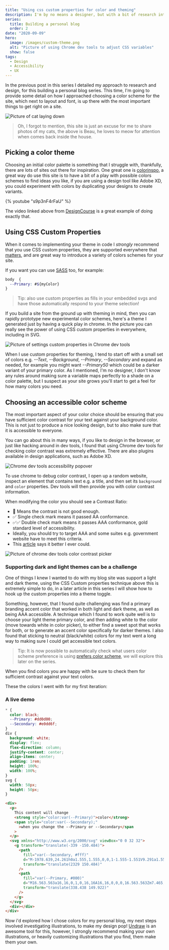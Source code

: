 ```yaml
---
title: "Using css custom properties for color and theming"
description: I'm by no means a designer, but with a bit of research into color contrast and accessibility, making I was able to build out a design that I was happy with.
series:
  title: Building a personal blog
  order: 2
date: "2020-09-09"
hero:
  image: /images/custom-theme.png
  alt: "Picture of using Chrome dev tools to adjust CSS variables"
  show: false
tags:
  - Design
  - Accessibility
  - UX
---
```


In the previous post in this series I detailed my approach to research and design, for this building a personal blog series. This time, I'm going to provide some detail on how I approached choosing a color scheme for the site, which next to layout and font, is up there with the most important things to get right on a site.

![Picture of cat laying down](/images/beau_paint_me.jpg "Draw me like one of your french girls.")

> Oh, I forgot to mention, this site is just an excuse for me to share photos of my cats, the above is Beau, he loves to meow for attention when comes back inside the house.

## Picking a color theme

Choosing an initial color palette is something that I struggle with, thankfully, there are lots of sites out there for inspiration. One great one is [colorinspo](https://colorsinspo.com/), a great way do use this site is to have a bit of a play with possible colors schemes to find ideas you like, if you are using a design tool like Adobe XD, you could experiment with colors by duplicating your designs to create variants.

{% youtube "s9p3nF4rFaU" %}

The video linked above from [DesignCourse](https://www.youtube.com/channel/UCVyRiMvfUNMA1UPlDPzG5Ow) is a great example of doing exactly that.

## Using CSS Custom Properties

When it comes to implementing your theme in code I _strongly_ recommend that you use CSS custom properties, they are supported everywhere that [matters](https://caniuse.com/?search=css%20variables), and are great way to introduce a variety of colors schemes for your site.

If you want you can use [SASS](https://sass-lang.com/) too, for example:

```scss
body  {
  --Primary: #${myColor}
}
```

> Tip: also use custom properties as fills in your embedded svgs and have those automatically respond to your theme selection!

If you build a site from the ground up with theming in mind, then you can rapidly prototype new experimental color schemes, here's a theme I generated just by having a quick play in chrome. In the picture you can really see the power of using CSS custom properties in everywhere, including in SVG.

![Picture of settings custom properties in Chrome dev tools](/images/custom-theme.png "Experimenting with new color schemes is so easy if you use css custom properties.")

When I use custom properties for theming, I tend to start off with a small set of colors e.g. _--Text_, _--Background_, _--Primary_, _--Secondary_ and expand as needed, for example you might want _--Primary50_ which could be a darker variant of your primary color.
As I mentioned, I'm no designer, I don't know any rules around making sure a variable maps perfectly to a shade on a color palette, but I suspect as your site grows you'll start to get a feel for how many colors you need.

## Choosing an accessible color scheme

The most important aspect of your color choice should be ensuring that you have sufficient color contrast for your text against your background color.
This is not just to produce a nice looking design, but to also make sure that it is accessible to everyone.

You can go about this in many ways, if you like to design in the browser, or just like hacking around in dev tools, I found that using Chrome dev tools for checking color contrast was extremely effective. There are also plugins available in design applications, such as Adobe XD.

![Chrome dev tools accessibility popover](/images/chrome-accessibility-popover.png "Chrome recently added a new fantastic accessibility popover in into devtools when you hover over an element.")

To use chrome to debug color contrast, I open up a random website, inspect an element that contains text e.g. a title, and then set its `background` and `color` properties. Dev tools will then provide you with color contrast information.

When modifying the color you should see a Contrast Ratio:

- 🚫 Means the contrast is not good enough.
- ✅ Single check mark means it passed AA conformance.
- ✅✅ Double check mark means it passes AAA conformance, gold standard level of accessibility.
- Ideally, you should try to target AAA and some suites e.g. government website have to meet this criteria.
- This [article](https://web.dev/color-and-contrast-accessibility/) says it better I ever could.

![Picture of chrome dev tools color contrast picker](/images/bad-contrast.png "This is a terrible color choice, you want to get above the white lines in the color picker.")

### Supporting dark and light themes can be a challenge

One of things I knew I wanted to do with my blog site was support a light and dark theme, using the CSS Custom properties technique above this is extremely simple to do, in a later article in this series I will show how to hook up the custom properties into a theme toggle.

Something, however, that I found quite challenging was find a primary branding accent color that worked in both light and dark theme, as well as being AAA accessible.
A technique which I found to work quite well is to choose your light theme primary color, and then adding white to the color (move towards white in color picker), to either find a sweet spot that works for both, or to generate an accent color specifically for darker themes. I also found that sticking to neutral (black/white) colors for my text went a long way to making sure I could get accessible text colors.

> Tip: It is now possible to automatically check what users color scheme preference is using [prefers color scheme](https://caniuse.com/prefers-color-scheme), we will explore this later on the series.

When you find colors you are happy with be sure to check them for sufficient contrast against your text colors.

These the colors I went with for my first iteration:

### A live demo

```css css-var-demo
* {
  color: black;
  --Primary: #dd0d00;
  --Secondary: #e0dd6f;
}
div {
  background: white;
  display: flex;
  flex-direction: column;
  justify-content: center;
  align-items: center;
  padding: 1rem;
  height: 100%;
  width: 100%;
}
svg {
  width: 50px;
  height: 50px;
}
```

```html css-var-demo
<div>
  <p>
    This content will change
    <strong style="color:var(--Primary)">color</strong>
    <span style="color:var(--Secondary);"
      >when you change the --Primary or --Secondary</span
    >
  </p>
  <svg xmlns="http://www.w3.org/2000/svg" viewBox="0 0 32 32">
    <g transform="translate(-339 -150.484)">
      <path
        fill="var(--Secondary, #fff)"
        d="M-1978.639,24.261h0a1.555,1.555,0,0,1-1.555-1.551V9.291a1.555,1.555,0,0,1,1.555-1.551,1.527,1.527,0,0,1,.748.2l11.355,6.9a1.538,1.538,0,0,1,.793,1.362,1.526,1.526,0,0,1-.793,1.348l-11.355,6.516A1.52,1.52,0,0,1-1978.639,24.261Z"
        transform="translate(2329 150.484)"
      />
      <path
        fill="var(--Primary, #000)"
        d="M16.563.563a16,16,0,1,0,16,16A16,16,0,0,0,16.563.563Zm7.465,17.548L12.672,24.627a1.551,1.551,0,0,1-2.3-1.355V9.853a1.552,1.552,0,0,1,2.3-1.355l11.355,6.9A1.553,1.553,0,0,1,24.027,18.111Z"
        transform="translate(338.438 149.922)"
      />
    </g>
  </svg>
  <div></div>
</div>
```

Now i'd explored how I chose colors for my personal blog, my next steps involved investigating illustrations, to make my design pop! [Undraw](https://undraw.co/) is an awesome tool for this, however, I strongly recommend making your own illustrations, or heavily customizing illustrations that you find, them make them your own.
